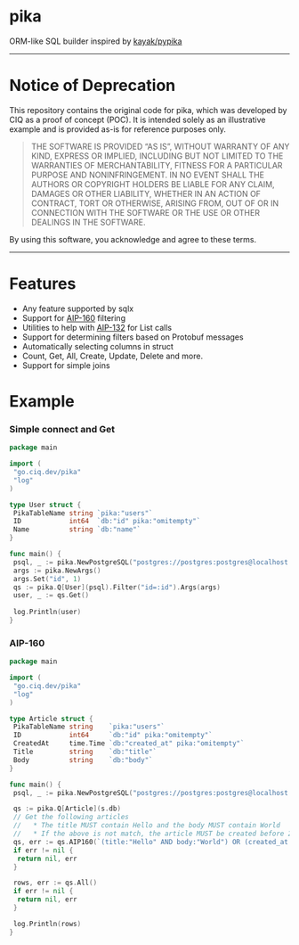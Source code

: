 # pika

ORM-like SQL builder inspired by [kayak/pypika](https://github.com/kayak/pypika)

---

# Notice of Deprecation

This repository contains the original code for pika, which was developed by CIQ as
a proof of concept (POC). It is intended solely as an illustrative example and is
provided as-is for reference purposes only.

> THE SOFTWARE IS PROVIDED “AS IS”, WITHOUT WARRANTY OF ANY KIND, EXPRESS OR IMPLIED, INCLUDING BUT NOT LIMITED TO THE WARRANTIES OF MERCHANTABILITY, FITNESS FOR A PARTICULAR PURPOSE AND NONINFRINGEMENT. IN NO EVENT SHALL THE AUTHORS OR COPYRIGHT HOLDERS BE LIABLE FOR ANY CLAIM, DAMAGES OR OTHER LIABILITY, WHETHER IN AN ACTION OF CONTRACT, TORT OR OTHERWISE, ARISING FROM, OUT OF OR IN CONNECTION WITH THE SOFTWARE OR THE USE OR OTHER DEALINGS IN THE SOFTWARE.

By using this software, you acknowledge and agree to these terms.

---

# Features

- Any feature supported by sqlx
- Support for [AIP-160](https://google.aip.dev/160) filtering
- Utilities to help with [AIP-132](https://google.aip.dev/132) for List calls
- Support for determining filters based on Protobuf messages
- Automatically selecting columns in struct
- Count, Get, All, Create, Update, Delete and more.
- Support for simple joins

# Example

### Simple connect and Get

```go
package main

import (
 "go.ciq.dev/pika"
 "log"
)

type User struct {
 PikaTableName string `pika:"users"`
 ID            int64  `db:"id" pika:"omitempty"`
 Name          string `db:"name"`
}

func main() {
 psql, _ := pika.NewPostgreSQL("postgres://postgres:postgres@localhost:5432/test")
 args := pika.NewArgs()
 args.Set("id", 1)
 qs := pika.Q[User](psql).Filter("id=:id").Args(args)
 user, _ := qs.Get()
 
 log.Println(user)
}
```

### AIP-160

```go
package main

import (
 "go.ciq.dev/pika"
 "log"
)

type Article struct {
 PikaTableName string    `pika:"users"`
 ID            int64     `db:"id" pika:"omitempty"`
 CreatedAt     time.Time `db:"created_at" pika:"omitempty"`
 Title         string    `db:"title"`
 Body          string    `db:"body"`
}

func main() {
 psql, _ := pika.NewPostgreSQL("postgres://postgres:postgres@localhost:5432/test")

 qs := pika.Q[Article](s.db)
 // Get the following articles
 //   * The title MUST contain Hello and the body MUST contain World
 //   * If the above is not match, the article MUST be created before 2023-07-30
 qs, err := qs.AIP160(`(title:"Hello" AND body:"World") OR (created_at < 2023-07-30T00:00:00Z)`, pika.AIPFilterOptions{})
 if err != nil {
  return nil, err
 }

 rows, err := qs.All()
 if err != nil {
  return nil, err
 }

 log.Println(rows)
}
```
